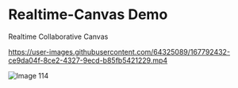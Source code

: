 # Realtime-Canvas Demo
Realtime Collaborative Canvas


https://user-images.githubusercontent.com/64325089/167792432-ce9da04f-8ce2-4327-9ecd-b85fb5421229.mp4

![Image 114](https://user-images.githubusercontent.com/64325089/167792583-68c5bc49-3c48-460d-80ca-22ffd22907f5.png)
